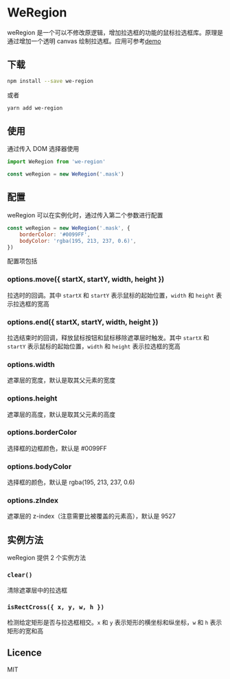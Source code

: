 # WeRegion

weRegion 是一个可以不修改原逻辑，增加拉选框的功能的鼠标拉选框库。原理是通过增加一个透明 canvas 绘制拉选框。应用可参考[demo](https://weiying-shenzhen.github.io/weRegion/)

## 下载

```bash
npm install --save we-region
```
或者
```bash
yarn add we-region
```

## 使用

通过传入 DOM 选择器使用

```js
import WeRegion from 'we-region'

const weRegion = new WeRegion('.mask')
```

## 配置

weRegion 可以在实例化时，通过传入第二个参数进行配置

```js
const weRegion = new WeRegion('.mask', {
    borderColor: '#0099FF',
    bodyColor: 'rgba(195, 213, 237, 0.6)',
})
```

配置项包括

### options.move({ startX, startY, width, height })

拉选时的回调。其中 `startX` 和 `startY` 表示鼠标的起始位置，`width` 和 `height` 表示拉选框的宽高

### options.end({ startX, startY, width, height })

拉选结束时的回调，释放鼠标按钮和鼠标移除遮罩层时触发。其中 `startX` 和 `startY` 表示鼠标的起始位置，`width` 和 `height` 表示拉选框的宽高

### options.width

遮罩层的宽度，默认是取其父元素的宽度

### options.height

遮罩层的高度，默认是取其父元素的高度

### options.borderColor

选择框的边框颜色，默认是 #0099FF

### options.bodyColor

选择框的颜色，默认是 rgba(195, 213, 237, 0.6)

### options.zIndex

遮罩层的 z-index（注意需要比被覆盖的元素高），默认是 9527

## 实例方法

weRegion 提供 2 个实例方法

### `clear()`

清除遮罩层中的拉选框

### `isRectCross({ x, y, w, h })`

检测给定矩形是否与拉选框相交。`x` 和 `y` 表示矩形的横坐标和纵坐标，`w` 和 `h` 表示矩形的宽和高

## Licence

MIT